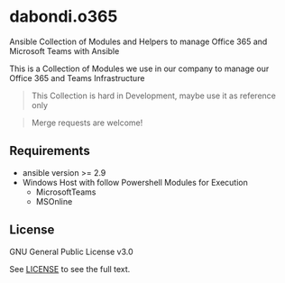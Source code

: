 # dabondi.o365

Ansible Collection of Modules and Helpers to manage Office 365 and Microsoft Teams with Ansible

This is a Collection of Modules we use in our company to manage our Office 365 and Teams Infrastructure

> This Collection is hard in Development, maybe use it as reference only

> Merge requests are welcome!

## Requirements

- ansible version >= 2.9
- Windows Host with follow Powershell Modules for Execution
  - MicrosoftTeams
  - MSOnline

## License

GNU General Public License v3.0

See [LICENSE](LICENSE) to see the full text.